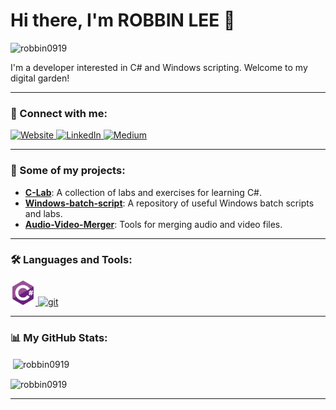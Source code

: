 # Hi there, I'm ROBBIN LEE 👋

<p align="left"> <img src="https://komarev.com/ghpvc/?username=robbin0919&label=Profile%20views&color=0e75b6&style=flat" alt="robbin0919" /> </p>

I'm a developer interested in C# and Windows scripting. Welcome to my digital garden!

---

### 🔗 Connect with me:
<p align="left">
  <a href="https://www.robbinlee.com/" target="_blank">
    <img src="https://img.shields.io/badge/Website-blue?style=for-the-badge&logo=google-chrome&logoColor=white" alt="Website"/>
  </a>
  <a href="https://linkedin.com/in/robbin0919" target="_blank">
    <img src="https://img.shields.io/badge/LinkedIn-0077B5?style=for-the-badge&logo=linkedin&logoColor=white" alt="LinkedIn"/>
  </a>
  <a href="https://robbin0919.medium.com/" target="_blank">
    <img src="https://img.shields.io/badge/Medium-12100E?style=for-the-badge&logo=medium&logoColor=white" alt="Medium"/>
  </a>
</p>

---

### 🔭 Some of my projects:

*   **[C-Lab](https://github.com/robbin0919/C-Lab)**: A collection of labs and exercises for learning C#.
*   **[Windows-batch-script](https://github.com/robbin0919/Windows-batch-script)**: A repository of useful Windows batch scripts and labs.
*   **[Audio-Video-Merger](https://github.com/robbin0919/Audio-Video-Merger)**: Tools for merging audio and video files.

---

### 🛠️ Languages and Tools:
<p align="left"> 
  <a href="https://www.cprogramming.com/" target="_blank" rel="noreferrer"> <img src="https://raw.githubusercontent.com/devicons/devicon/master/icons/csharp/csharp-original.svg" alt="csharp" width="40" height="40"/> </a> 
  <a href="https://git-scm.com/" target="_blank" rel="noreferrer"> <img src="https://www.vectorlogo.zone/logos/git-scm/git-scm-icon.svg" alt="git" width="40" height="40"/> </a> 
</p>

---

### 📊 My GitHub Stats:
<p>&nbsp;<img align="center" src="https://github-readme-stats.vercel.app/api?username=robbin0919&show_icons=true&locale=en" alt="robbin0919" /></p>
<p><img align="center" src="https://github-readme-streak-stats.herokuapp.com/?user=robbin0919&" alt="robbin0919" /></p>

---
